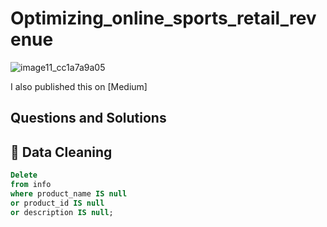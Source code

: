 # Optimizing_online_sports_retail_revenue

![image11_cc1a7a9a05](https://github.com/TQ05X78/Optimizing_online_sports_retail_revenue/assets/66067511/c9d5109b-503a-4d65-9c14-0ecb8b26e421)

I also published this on [Medium]

## Questions and Solutions

## 🧼 Data Cleaning

 ````sql  
Delete
from info
where product_name IS null
or product_id IS null
or description IS null;
   ````



